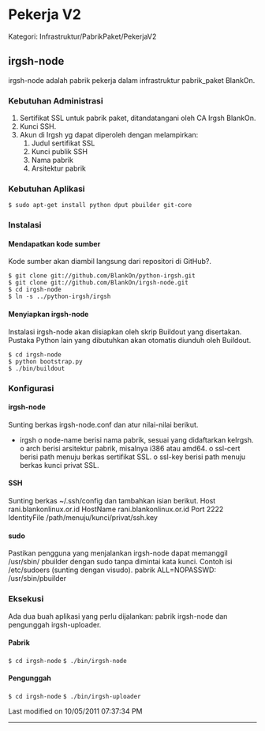 # Pekerja V2
Kategori: Infrastruktur/PabrikPaket/PekerjaV2

## irgsh-node
irgsh-node adalah pabrik pekerja dalam infrastruktur ​pabrik_paket BlankOn.

### Kebutuhan Administrasi
   1. Sertifikat SSL untuk pabrik paket, ditandatangani oleh CA Irgsh BlankOn.
   2. Kunci SSH.
   3. Akun di ​Irgsh yg dapat diperoleh dengan melampirkan:
         1. Judul sertifikat SSL
         2. Kunci publik SSH
         3. Nama pabrik
         4. Arsitektur pabrik

### Kebutuhan Aplikasi
`$ sudo apt-get install python dput pbuilder git-core`

### Instalasi
#### Mendapatkan kode sumber
Kode sumber akan diambil langsung dari repositori di GitHub?.

```
$ git clone git://github.com/BlankOn/python-irgsh.git
$ git clone git://github.com/BlankOn/irgsh-node.git
$ cd irgsh-node
$ ln -s ../python-irgsh/irgsh
```

#### Menyiapkan irgsh-node
Instalasi irgsh-node akan disiapkan oleh skrip ​Buildout yang disertakan.
Pustaka Python lain yang dibutuhkan akan otomatis diunduh oleh Buildout.

```
$ cd irgsh-node
$ python bootstrap.py
$ ./bin/buildout
```

### Konfigurasi
#### irgsh-node
Sunting berkas irgsh-node.conf dan atur nilai-nilai berikut.
  * irgsh
          o node-name berisi nama pabrik, sesuai yang didaftarkan ke ​Irgsh.
          o arch berisi arsitektur pabrik, misalnya i386 atau amd64.
          o ssl-cert berisi path menuju berkas sertifikat SSL.
          o ssl-key berisi path menuju berkas kunci privat SSL.

#### SSH
Sunting berkas ~/.ssh/config dan tambahkan isian berikut.
Host rani.blankonlinux.or.id
HostName rani.blankonlinux.or.id
Port 2222
IdentityFile /path/menuju/kunci/privat/ssh.key

#### sudo
Pastikan pengguna yang menjalankan irgsh-node dapat memanggil /usr/sbin/
pbuilder dengan sudo tanpa dimintai kata kunci. Contoh isi /etc/sudoers
(sunting dengan visudo).
pabrik ALL=NOPASSWD: /usr/sbin/pbuilder

### Eksekusi
Ada dua buah aplikasi yang perlu dijalankan: pabrik irgsh-node dan pengunggah
irgsh-uploader.

#### Pabrik
`$ cd irgsh-node`
`$ ./bin/irgsh-node`

#### Pengunggah
`$ cd irgsh-node`
`$ ./bin/irgsh-uploader`

Last modified on 10/05/2011 07:37:34 PM

---
 
